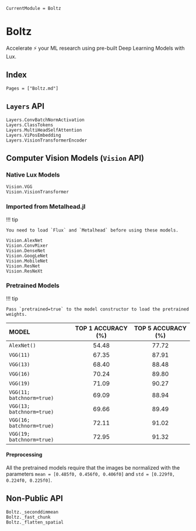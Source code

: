 ```@meta
CurrentModule = Boltz
```

# Boltz

Accelerate ⚡ your ML research using pre-built Deep Learning Models with Lux.

## Index

```@index
Pages = ["Boltz.md"]
```

## `Layers` API

```@docs
Layers.ConvBatchNormActivation
Layers.ClassTokens
Layers.MultiHeadSelfAttention
Layers.ViPosEmbedding
Layers.VisionTransformerEncoder
```

## Computer Vision Models (`Vision` API)

### Native Lux Models

```@docs
Vision.VGG
Vision.VisionTransformer
```

### Imported from Metalhead.jl

!!! tip

    You need to load `Flux` and `Metalhead` before using these models.

```@docs
Vision.AlexNet
Vision.ConvMixer
Vision.DenseNet
Vision.GoogLeNet
Vision.MobileNet
Vision.ResNet
Vision.ResNeXt
```

### Pretrained Models

!!! tip

    Pass `pretrained=true` to the model constructor to load the pretrained weights.


| MODEL                     | TOP 1 ACCURACY (%) | TOP 5 ACCURACY (%) |
| :------------------------ | :----------------: | :----------------: |
| `AlexNet()`               |       54.48        |       77.72        |
| `VGG(11)`                 |       67.35        |       87.91        |
| `VGG(13)`                 |       68.40        |       88.48        |
| `VGG(16)`                 |       70.24        |       89.80        |
| `VGG(19)`                 |       71.09        |       90.27        |
| `VGG(11; batchnorm=true)` |       69.09        |       88.94        |
| `VGG(13; batchnorm=true)` |       69.66        |       89.49        |
| `VGG(16; batchnorm=true)` |       72.11        |       91.02        |
| `VGG(19; batchnorm=true)` |       72.95        |       91.32        |

#### Preprocessing

All the pretrained models require that the images be normalized with the parameters
`mean = [0.485f0, 0.456f0, 0.406f0]` and `std = [0.229f0, 0.224f0, 0.225f0]`.

## Non-Public API

```@docs
Boltz._seconddimmean
Boltz._fast_chunk
Boltz._flatten_spatial
```
